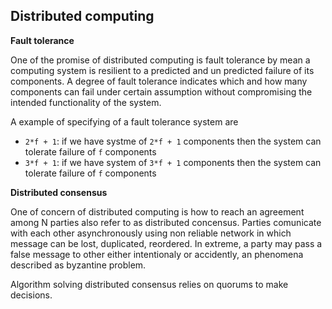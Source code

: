 ## Distributed computing

**Fault tolerance**

One of the promise of distributed computing is fault tolerance by mean a computing system is resilient to a predicted and un predicted failure of its components. A degree of fault tolerance indicates which and how many components can fail under certain assumption without compromising the intended functionality of the system.

A example of specifying of a fault tolerance system are

* `2*f + 1`: if we have systme of `2*f + 1` components then the system can tolerate failure of `f` components
* `3*f + 1`: if we have system of `3*f + 1` components then the system can tolerate failure of `f` components

**Distributed consensus**

One of concern of distributed computing is how to reach an agreement among N parties also refer to as distributed concensus. Parties comunicate with each other asynchronously using non reliable network in which message can be lost, duplicated, reordered.
In extreme, a party may pass a false message to other either intentionaly or accidently, an phenomena described as byzantine problem.

Algorithm solving distributed consensus relies on quorums to make decisions.


